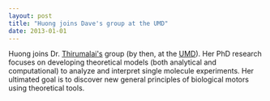 ```yaml
---
layout: post
title: "Huong joins Dave's group at the UMD"
date: 2013-01-01
---
```

Huong joins Dr. [Thirumalai's](https://sites.cns.utexas.edu/thirumalai) group (by then, at the [UMD](http://biotheory.umd.edu/)). Her PhD research focuses on developing theoretical models (both analytical and computational) to analyze and interpret single molecule experiments. Her ultimated goal is to discover new general principles of biological motors using theoretical tools. 

